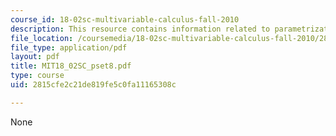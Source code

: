 ```yaml
---
course_id: 18-02sc-multivariable-calculus-fall-2010
description: This resource contains information related to parametrization.
file_location: /coursemedia/18-02sc-multivariable-calculus-fall-2010/2815cfe2c21de819fe5c0fa11165308c_MIT18_02SC_pset8.pdf
file_type: application/pdf
layout: pdf
title: MIT18_02SC_pset8.pdf
type: course
uid: 2815cfe2c21de819fe5c0fa11165308c

---
```

None